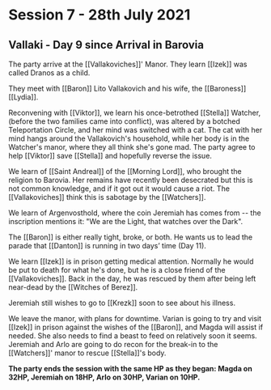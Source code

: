 # Session 7 - 28th July 2021

## Vallaki - Day 9 since Arrival in Barovia

The party arrive at the [[Vallakoviches]]' Manor. They learn [[Izek]] was called Dranos as a child.

They meet with [[Baron]] Lito Vallakovich and his wife, the [[Baroness]] [[Lydia]].

Reconvening with [[Viktor]], we learn his once-betrothed [[Stella]] Watcher, (before the two families came into conflict), was altered by a botched Teleportation Circle, and her mind was switched with a cat. The cat with her mind hangs around the Vallakovich's household, while her body is in the Watcher's manor, where they all think she's gone mad. The party agree to help [[Viktor]] save [[Stella]] and hopefully reverse the issue.

We learn of [[Saint Andreal]] of the [[Morning Lord]], who brought the religion to Barovia. Her remains have recently been desecrated but this is not common knowledge, and if it got out it would cause a riot. The [[Vallakoviches]] think this is sabotage by the [[Watchers]].

We learn of Argenvosthold, where the coin Jeremiah has comes from -- the inscription mentions it: "We are the Light, that watches over the Dark".

The [[Baron]] is either really tight, broke, or both. He wants us to lead the parade that [[Danton]] is running in two days’ time (Day 11).

We learn [[Izek]] is in prison getting medical attention. Normally he would be put to death for what he's done, but he is a close friend of the [[Vallakoviches]]. Back in the day, he was rescued by them after being left near-dead by the [[Witches of Berez]].

Jeremiah still wishes to go to [[Krezk]] soon to see about his illness.

We leave the manor, with plans for downtime. Varian is going to try and visit [[Izek]] in prison against the wishes of the [[Baron]], and Magda will assist if needed. She also needs to find a beast to feed on relatively soon it seems. Jeremiah and Arlo are going to do recon for the break-in to the [[Watchers]]' manor to rescue [[Stella]]'s body.

**The party ends the session with the same HP as they began: Magda on 32HP, Jeremiah on 18HP, Arlo on 30HP, Varian on 10HP.**